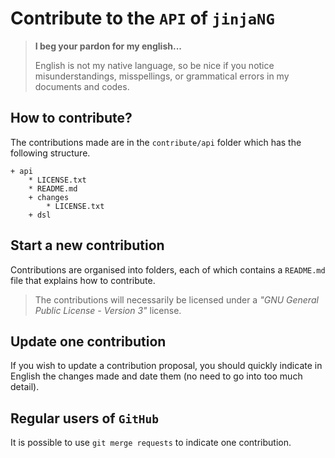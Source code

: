 Contribute to the `API` of `jinjaNG`
====================================

> **I beg your pardon for my english...**
>
> English is not my native language, so be nice if you notice misunderstandings, misspellings, or grammatical errors in my documents and codes.


How to contribute?
------------------

The contributions made are in the `contribute/api` folder which has the following structure.

<!-- FOLDER STRUCT. AUTO - START -->

    + api
        * LICENSE.txt
        * README.md
        + changes
            * LICENSE.txt
        + dsl

<!-- FOLDER STRUCT. AUTO - END -->


Start a new contribution
------------------------

Contributions are organised into folders, each of which contains a `README.md` file that explains how to contribute.


> The contributions will necessarily be licensed under a *"GNU General Public License - Version 3"* license.


Update one contribution
-----------------------

If you wish to update a contribution proposal, you should quickly indicate in English the changes made and date them (no need to go into too much detail).


Regular users of `GitHub`
------------------------

It is possible to use `git merge requests` to indicate one contribution.
